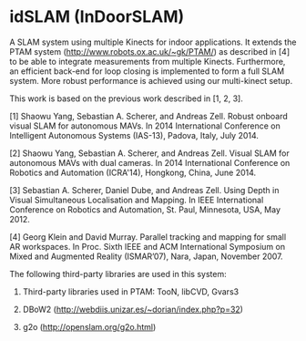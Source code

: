 idSLAM (InDoorSLAM)
======

A SLAM system using multiple Kinects for indoor applications. It extends the PTAM system (http://www.robots.ox.ac.uk/~gk/PTAM/) as described in [4] 
to be able to integrate measurements from multiple Kinects. Furthermore, an efficient back-end for loop closing is implemented 
to form a full SLAM system. More robust performance is achieved using our multi-kinect setup.

This work is based on the previous work described in [1, 2, 3].

[1]	Shaowu Yang, Sebastian A. Scherer, and Andreas Zell. Robust onboard visual SLAM for autonomous MAVs. 
    In 2014 International Conference on Intelligent Autonomous Systems (IAS-13), Padova, Italy, July 2014. 

[2]	Shaowu Yang, Sebastian A. Scherer, and Andreas Zell. Visual SLAM for autonomous MAVs with dual cameras. 
    In 2014 International Conference on Robotics and Automation (ICRA'14), Hongkong, China, June 2014.

[3] Sebastian A. Scherer, Daniel Dube, and Andreas Zell. Using Depth in Visual Simultaneous Localisation and Mapping. 
    In IEEE International Conference on Robotics and Automation, St. Paul, Minnesota, USA, May 2012. 

[4] Georg Klein and David Murray. Parallel tracking and mapping for small AR workspaces. 
    In Proc. Sixth IEEE and ACM International Symposium on Mixed and Augmented Reality (ISMAR’07), Nara, Japan, November 2007.

The following third-party libraries are used in this system:

1. Third-party libraries used in PTAM: TooN, libCVD, Gvars3

2. DBoW2 (http://webdiis.unizar.es/~dorian/index.php?p=32)

3. g2o (http://openslam.org/g2o.html)
